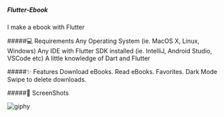 ##### Flutter-Ebook
I make a ebook with Flutter

#####💻 Requirements
Any Operating System (ie. MacOS X, Linux, Windows)
Any IDE with Flutter SDK installed (ie. IntelliJ, Android Studio, VSCode etc)
A little knowledge of Dart and Flutter

#####✨ Features
 Download eBooks.
 Read eBooks.
 Favorites.
 Dark Mode
 Swipe to delete downloads.
 
 
 #####📸 ScreenShots
 
![giphy](https://user-images.githubusercontent.com/44427325/147750677-316944f0-5057-4016-a4d7-4efa32b1b919.gif)
